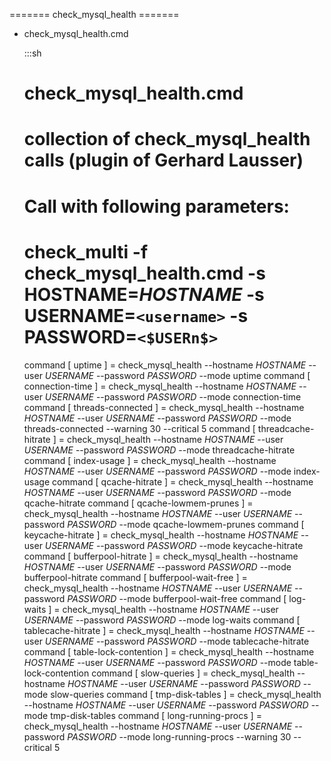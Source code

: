======= check_mysql_health =======


*  check_mysql_health.cmd

	:::sh
	#
	# check_mysql_health.cmd
	# collection of check_mysql_health calls (plugin of Gerhard Lausser)
	#
	# Call with following parameters:
	# check_multi -f check_mysql_health.cmd -s HOSTNAME=$HOSTNAME$ -s USERNAME=`<username>` -s PASSWORD=`<$USERn$>`
	
	command [ uptime                      ] = check_mysql_health --hostname $HOSTNAME$ --user $USERNAME$ --password $PASSWORD$ --mode uptime
	command [ connection-time             ] = check_mysql_health --hostname $HOSTNAME$ --user $USERNAME$ --password $PASSWORD$ --mode connection-time
	command [ threads-connected           ] = check_mysql_health --hostname $HOSTNAME$ --user $USERNAME$ --password $PASSWORD$ --mode threads-connected --warning 30 --critical 5
	command [ threadcache-hitrate         ] = check_mysql_health --hostname $HOSTNAME$ --user $USERNAME$ --password $PASSWORD$ --mode threadcache-hitrate
	command [ index-usage                 ] = check_mysql_health --hostname $HOSTNAME$ --user $USERNAME$ --password $PASSWORD$ --mode index-usage
	command [ qcache-hitrate              ] = check_mysql_health --hostname $HOSTNAME$ --user $USERNAME$ --password $PASSWORD$ --mode qcache-hitrate
	command [ qcache-lowmem-prunes        ] = check_mysql_health --hostname $HOSTNAME$ --user $USERNAME$ --password $PASSWORD$ --mode qcache-lowmem-prunes
	command [ keycache-hitrate            ] = check_mysql_health --hostname $HOSTNAME$ --user $USERNAME$ --password $PASSWORD$ --mode keycache-hitrate
	command [ bufferpool-hitrate          ] = check_mysql_health --hostname $HOSTNAME$ --user $USERNAME$ --password $PASSWORD$ --mode bufferpool-hitrate
	command [ bufferpool-wait-free        ] = check_mysql_health --hostname $HOSTNAME$ --user $USERNAME$ --password $PASSWORD$ --mode bufferpool-wait-free
	command [ log-waits                   ] = check_mysql_health --hostname $HOSTNAME$ --user $USERNAME$ --password $PASSWORD$ --mode log-waits
	command [ tablecache-hitrate          ] = check_mysql_health --hostname $HOSTNAME$ --user $USERNAME$ --password $PASSWORD$ --mode tablecache-hitrate
	command [ table-lock-contention       ] = check_mysql_health --hostname $HOSTNAME$ --user $USERNAME$ --password $PASSWORD$ --mode table-lock-contention
	command [ slow-queries                ] = check_mysql_health --hostname $HOSTNAME$ --user $USERNAME$ --password $PASSWORD$ --mode slow-queries
	command [ tmp-disk-tables             ] = check_mysql_health --hostname $HOSTNAME$ --user $USERNAME$ --password $PASSWORD$ --mode tmp-disk-tables
	command [ long-running-procs          ] = check_mysql_health --hostname $HOSTNAME$ --user $USERNAME$ --password $PASSWORD$ --mode long-running-procs --warning 30 --critical 5


